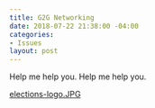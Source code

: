 ```yaml
---
title: G2G Networking
date: 2018-07-22 21:38:00 -04:00
categories:
- Issues
layout: post
---
```


Help me help you. Help me help you.

[elections-logo.JPG](/uploads/elections-logo.JPG)